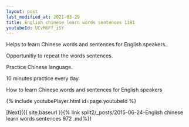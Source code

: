```yaml
---
layout: post
last_modified_at: 2021-03-29
title: English chinese learn words sentences 1181 
youtubeId: UCvM6Ff_iSY
---
```

 
 
Helps to learn Chinese words and sentences for English speakers.

Opportunitiy to repeat the words sentences. 

Practice Chinese language. 
 
10 minutes practice every day. 
 
How to learn Chinese words and sentences for English speakers 
 
{% include youtubePlayer.html id=page.youtubeId %}
 
 
[Next]({{ site.baseurl }}{% link  split2/_posts/2015-06-24-English chinese learn words sentences 972 .md%})
 
